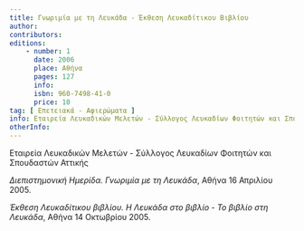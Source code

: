 ```yaml
---
title: Γνωριμία με τη Λευκάδα - Έκθεση Λευκαδίτικου Βιβλίου
author: 
contributors: 
editions: 
    - number: 1
      date: 2006
      place: Αθήνα
      pages: 127
      info: 
      isbn: 960-7498-41-0
      price: 10
tag: [ Επετειακά - Αφιερώματα ]
info: Εταιρεία Λευκαδικών Μελετών - Σύλλογος Λευκαδίων Φοιτητών και Σπουδαστών Αττικής
otherInfo:
---
```


Εταιρεία Λευκαδικών Μελετών - Σύλλογος Λευκαδίων Φοιτητών και Σπουδαστών Αττικής

*Διεπιστημονική Ημερίδα. Γνωριμία με τη Λευκάδα*, Αθήνα 16 Απριλίου 2005. 

*Έκθεση Λευκαδίτικου βιβλίου. Η Λευκάδα στο βιβλίο - Το βιβλίο στη Λευκάδα*, Αθήνα 14 Οκτωβρίου 2005.
